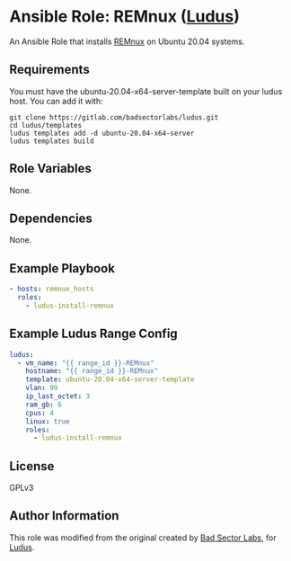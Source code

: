 # Ansible Role: REMnux ([Ludus](https://ludus.cloud))

An Ansible Role that installs [REMnux](https://remnux.org/) on Ubuntu 20.04 systems.

## Requirements

You must have the ubuntu-20.04-x64-server-template built on your ludus host. You can add it with:

```
git clone https://gitlab.com/badsectorlabs/ludus.git
cd ludus/templates
ludus templates add -d ubuntu-20.04-x64-server
ludus templates build
```

## Role Variables

None.

## Dependencies

None.

## Example Playbook

```yaml
- hosts: remnux_hosts
  roles:
    - ludus-install-remnux
```

## Example Ludus Range Config

```yaml
ludus:
  - vm_name: "{{ range_id }}-REMnux"
    hostname: "{{ range_id }}-REMnux"
    template: ubuntu-20.04-x64-server-template
    vlan: 99
    ip_last_octet: 3
    ram_gb: 6
    cpus: 4
    linux: true
    roles:
      - ludus-install-remnux
```

## License

GPLv3

## Author Information

This role was modified from the original created by [Bad Sector Labs](https://github.com/badsectorlabs), for [Ludus](https://ludus.cloud/).

